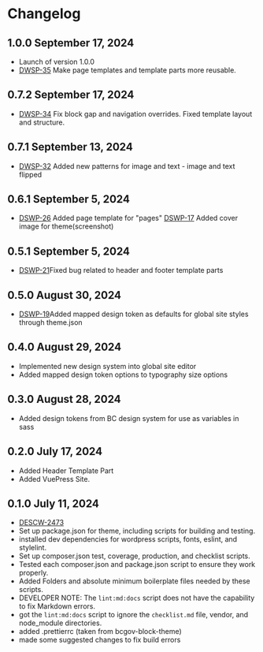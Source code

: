 # Changelog

## 1.0.0 September 17, 2024

-  Launch of version 1.0.0
-  [DWSP-35](https://citz-gdx.atlassian.net/browse/DSWP-35) Make page templates and template parts more reusable.

## 0.7.2 September 17, 2024

-  [DWSP-34](https://citz-gdx.atlassian.net/browse/DSWP-34) Fix block gap and navigation overrides. Fixed template layout and structure.

## 0.7.1 September 13, 2024

-  [DWSP-32](https://citz-gdx.atlassian.net/browse/DSWP-32) Added new patterns for image and text - image and text flipped

## 0.6.1 September 5, 2024

-  [DSWP-26](https://citz-gdx.atlassian.net/browse/DSWP-26) Added page template for "pages"
   [DSWP-17](https://citz-gdx.atlassian.net/browse/DSWP-17) Added cover image for theme(screenshot)

## 0.5.1 September 5, 2024

-  [DSWP-21](https://citz-gdx.atlassian.net/browse/DSWP-19)Fixed bug related to header and footer template parts

## 0.5.0 August 30, 2024

-  [DSWP-19](https://citz-gdx.atlassian.net/browse/DSWP-19)Added mapped design token as defaults for global site styles through theme.json

## 0.4.0 August 29, 2024

-   Implemented new design system into global site editor
-   Added mapped design token options to typography size options

## 0.3.0 August 28, 2024

-   Added design tokens from BC design system for use as variables in sass

## 0.2.0 July 17, 2024

-   Added Header Template Part
-   Added VuePress Site.

## 0.1.0 July 11, 2024

-   [DESCW-2473](https://citz-gdx.atlassian.net/browse/DESCW-2473)
-   Set up package.json for theme, including scripts for building and testing.
-   installed dev dependencies for wordpress scripts, fonts, eslint, and stylelint.
-   Set up composer.json test, coverage, production, and checklist scripts.
-   Tested each composer.json and package.json script to ensure they work properly.
-   Added Folders and absolute minimum boilerplate files needed by these scripts.
-   DEVELOPER NOTE: The `lint:md:docs` script does not have the capability to fix Markdown errors.
-   got the `lint:md:docs` script to ignore the `checklist.md` file, vendor, and node_module directories.
-   added .prettierrc (taken from bcgov-block-theme)
-   made some suggested changes to fix build errors
